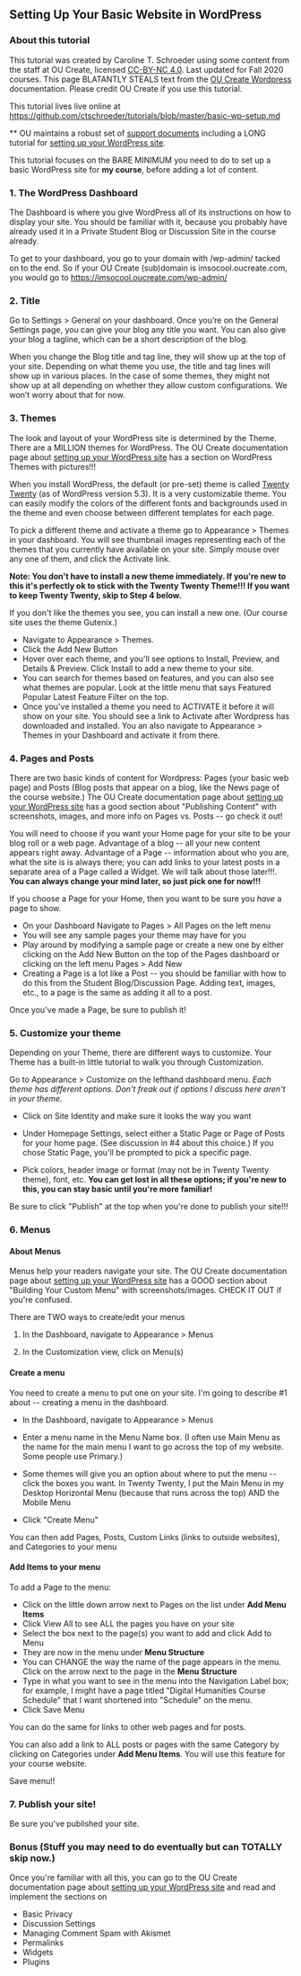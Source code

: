 ## Setting Up Your Basic Website in WordPress

### About this tutorial

This tutorial was created by Caroline T. Schroeder using some content from the staff at OU Create, licensed [CC-BY-NC 4.0](https://creativecommons.org/licenses/by-nc/4.0/). Last updated for Fall 2020 courses.  This page BLATANTLY STEALS text from the [OU Create Wordpress](https://create.ou.edu/docs/web-apps/wordpress/) documentation. Please credit OU Create if you use this tutorial.

This tutorial lives live online at https://github.com/ctschroeder/tutorials/blob/master/basic-wp-setup.md

** OU maintains a robust set of [support documents](https://create.ou.edu/docs/) including a LONG tutorial for [setting up your WordPress site](https://create.ou.edu/docs/web-apps/wordpress/). 

This tutorial focuses on the BARE MINIMUM you need to do to set up a basic WordPress site for **my course**, before adding a lot of content.

### 1. The WordPress Dashboard

The Dashboard is where you give WordPress all of its instructions on how to display your site.  You should be familiar with it, because you probably have already used it in a Private Student Blog or Discussion Site in the course already.

To get to your dashboard, you go to your domain with /wp-admin/ tacked on to the end.  So if your OU Create (sub)domain is imsocool.oucreate.com, you would go to https://imsocool.oucreate.com/wp-admin/

### 2. Title

Go to Settings > General on your dashboard. Once you’re on the General Settings page, you can give your blog any title you want. You can also give your blog a tagline, which can be a short description of the blog.

When you change the Blog title and tag line, they will show up at the top of your site. Depending on what theme you use, the title and tag lines will show up in various places. In the case of some themes, they might not show up at all depending on whether they allow custom configurations. We won’t worry about that for now.

### 3. Themes

The look and layout of your WordPress site is determined by the Theme.  There are a MILLION themes for WordPress. The OU Create documentation page about [setting up your WordPress site](https://create.ou.edu/docs/web-apps/wordpress/) has a section on WordPress Themes with pictures!!!

When you install WordPress, the default (or pre-set) theme is called [Twenty Twenty](https://wordpress.org/support/article/twenty-twenty/) (as of WordPress version 5.3). It is a very customizable theme. You can easily modify the colors of the different fonts and backgrounds used in the theme and even choose between different templates for each page.

To pick a different theme and activate a theme go to Appearance > Themes in your dashboard.  You will see thumbnail images representing each of the themes that you currently have available on your site. Simply mouse over any one of them, and click the Activate link.

**Note: You don't have to install a new theme immediately. If you're new to this it's perfectly ok to stick with the Twenty Twenty Theme!!! If you want to keep Twenty Twenty, skip to Step 4 below.**

If you don't like the themes you see, you can install a new one. (Our course site uses the theme Gutenix.)

- Navigate to Appearance > Themes. 
- Click the Add New Button
- Hover over each theme, and you'll see options to Install, Preview, and Details & Preview. Click Install to add a new theme to your site.
- You can search for themes based on features, and you can also see what themes are popular. Look at the little menu that says Featured Popular Latest Feature Filter on the top.
- Once you've installed a theme you need to ACTIVATE it before it will show on your site.  You should see a link to Activate after Wordpress has downloaded and installed. You an also navigate to Appearance > Themes in your Dashboard and activate it from there.

### 4. Pages and Posts

There are two basic kinds of content for Wordpress: Pages (your basic web page) and Posts (Blog posts that appear on a blog, like the News page of the course website.) The OU Create documentation page about [setting up your WordPress site](https://create.ou.edu/docs/web-apps/wordpress/) has a good section about "Publishing Content" with screenshots, images, and more info on Pages vs. Posts -- go check it out!

You will need to choose if you want your Home page for your site to be your blog roll or a web page. Advantage of a blog -- all your new content appears right away. Advantage of a Page -- information about who you are, what the site is is always there; you can add links to your latest posts in a separate area of a Page called a Widget. We will talk about those later!!!. **You can always change your mind later, so just pick one for now!!!**

If you choose a Page for your Home, then you want to be sure you *have* a page to show. 
- On your Dashboard Navigate to Pages > All Pages on the left menu 
- You will see any sample pages your theme may have for you
- Play around by modifying a sample page or create a new one by either clicking on the Add New Button on the top of the Pages dashboard or clicking on the left menu Pages > Add New
- Creating a Page is a lot like a Post -- you should be familiar with how to do this from the Student Blog/Discussion Page. Adding text, images, etc., to a page is the same as adding it all to a post.

Once you've made a Page, be sure to publish it! 

### 5. Customize your theme

Depending on your Theme, there are different ways to customize. Your Theme has a built-in little tutorial to walk you through Customization. 

Go to Appearance > Customize on the lefthand dashboard menu. *Each theme has different options. Don't freak out if options I discuss here aren't in your theme.* 

- Click on Site Identity and make sure it looks the way you want

- Under Homepage Settings, select either a Static Page or Page of Posts for your home page. (See discussion in #4 about this choice.) If you chose Static Page, you'll be prompted to pick a specific page.

- Pick colors, header image or format (may not be in Twenty Twenty theme), font, etc.  **You can get lost in all these options; if you're new to this, you can stay basic until you're more familiar!**

Be sure to click "Publish" at the top when you're done to publish your site!!!

### 6. Menus

#### About Menus

Menus help your readers navigate your site.  The OU Create documentation page about [setting up your WordPress site](https://create.ou.edu/docs/web-apps/wordpress/) has a GOOD section about "Building Your Custom Menu" with screenshots/images. CHECK IT OUT if you're confused.

There are TWO ways to create/edit your menus

1. In the Dashboard, navigate to Appearance > Menus

2. In the Customization view, click on Menu(s)

#### Create a menu

You need to create a menu to put one on your site. I'm going to describe #1 about -- creating a menu in the dashboard.

- In the Dashboard, navigate to Appearance > Menus

- Enter a menu name in the Menu Name box. (I often use Main Menu as the name for the main menu I want to go across the top of my website. Some people use Primary.)

- Some themes will give you an option about where to put the menu -- click the boxes you want. In Twenty Twenty, I put the Main Menu in my Desktop Horizontal Menu (because that runs across the top) AND the Mobile Menu

- Click "Create Menu"

You can then add Pages, Posts, Custom Links (links to outside websites), and Categories to your menu

#### Add Items to your menu

To add a Page to the menu:

- Click on the little down arrow next to Pages on the list under **Add Menu Items**
- Click View All to see ALL the pages you have on your site
- Select the box next to the page(s) you want to add and click Add to Menu
- They are now in the menu under **Menu Structure**
- You can CHANGE the way the name of the page appears in the menu. Click on the arrow next to the page in the **Menu Structure**
- Type in what you want to see in the menu into the Navigation Label box; for example, I might have a page titled "Digital Humanities Course Schedule" that I want shortened into "Schedule" on the menu. 
- Click Save Menu

You can do the same for links to other web pages and for posts.

You can also add a link to ALL posts or pages with the same Category by clicking on Categories under **Add Menu Items**. You will use this feature for your course website.

Save menu!!

### 7. Publish your site!

Be sure you've published your site.

### Bonus (Stuff you may need to do eventually but can TOTALLY skip now.)
Once you're familiar with all this, you can go to the OU Create documentation page about [setting up your WordPress site](https://create.ou.edu/docs/web-apps/wordpress/) and read and implement the sections on
- Basic Privacy
- Discussion Settings
- Managing Comment Spam with Akismet
- Permalinks
- Widgets
- Plugins

